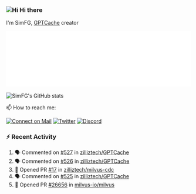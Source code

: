 ### <img src='https://qpluspicture.oss-cn-beijing.aliyuncs.com/6LjjQA/Hi.gif' alt='Hi' width="24"/> Hi there

I'm SimFG, [GPTCache](https://github.com/zilliztech/GPTCache) creator

![Metrics 👋](/metrics.plugin.followup.user.svg)

![SimFG's GitHub stats](https://github-readme-stats.vercel.app/api?username=SimFG&show_icons=true&theme=radical&count_private=true)

📫 How to reach me:

[![Connect on Mail](https://img.shields.io/badge/Ask%20me-anything-1abc9c.svg)](mailto:1142838399@qq.com)
[![Twitter](https://img.shields.io/twitter/follow/FogSim?style=social)](https://twitter.com/FogSim)
[![Discord](https://img.shields.io/discord/1092648432495251507?label=Discord&logo=discord)](https://discord.gg/Q8C6WEjSWV)

### :zap: Recent Activity

<!--START_SECTION:activity-->
1. 🗣 Commented on [#527](https://github.com/zilliztech/GPTCache/issues/527) in [zilliztech/GPTCache](https://github.com/zilliztech/GPTCache)
2. 🗣 Commented on [#526](https://github.com/zilliztech/GPTCache/issues/526) in [zilliztech/GPTCache](https://github.com/zilliztech/GPTCache)
3. 💪 Opened PR [#17](https://github.com/zilliztech/milvus-cdc/pull/17) in [zilliztech/milvus-cdc](https://github.com/zilliztech/milvus-cdc)
4. 🗣 Commented on [#525](https://github.com/zilliztech/GPTCache/issues/525) in [zilliztech/GPTCache](https://github.com/zilliztech/GPTCache)
5. 💪 Opened PR [#26656](https://github.com/milvus-io/milvus/pull/26656) in [milvus-io/milvus](https://github.com/milvus-io/milvus)
<!--END_SECTION:activity-->

